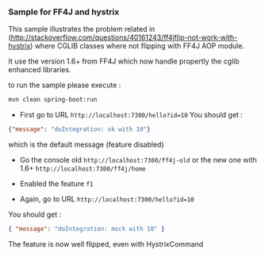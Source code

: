 ### Sample for FF4J and hystrix

This sample illustrates the problem related in (http://stackoverflow.com/questions/40161243/ff4jflip-not-work-with-hystrix) where CGLIB classes where not flipping with FF4J AOP module.

It use the version 1.6+ from FF4J which now handle propertly the cglib enhanced libraries.

to run the sample please execute : 
```bash
mvn clean spring-boot:run
```

* First go to URL `http://localhost:7300/hello?id=10`
You should get : 
```json
{"message": "doIntegration: ok with 10"}
```
which is the default message (feature disabled)

* Go the console old `http://localhost:7300/ff4j-old` or the new one with 1.6+ `http://localhost:7300/ff4j/home`

* Enabled the feature `f1`

* Again, go to URL `http://localhost:7300/hello?id=10`

You should get : 
```json
{ "message": "doIntegration: mock with 10" }
```
The feature is now well flipped, even with HystrixCommand



